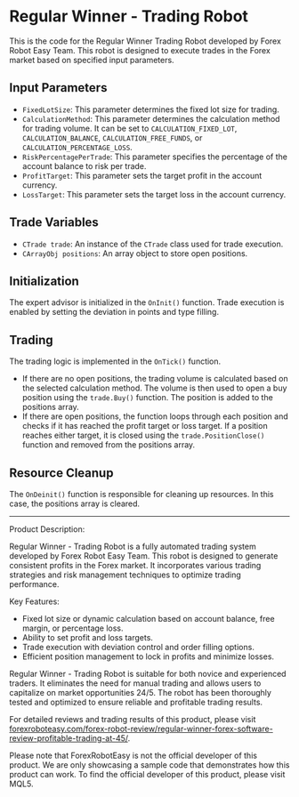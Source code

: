 # Regular Winner - Trading Robot

This is the code for the Regular Winner Trading Robot developed by Forex Robot Easy Team. This robot is designed to execute trades in the Forex market based on specified input parameters.

## Input Parameters

- `FixedLotSize`: This parameter determines the fixed lot size for trading.
- `CalculationMethod`: This parameter determines the calculation method for trading volume. It can be set to `CALCULATION_FIXED_LOT`, `CALCULATION_BALANCE`, `CALCULATION_FREE_FUNDS`, or `CALCULATION_PERCENTAGE_LOSS`.
- `RiskPercentagePerTrade`: This parameter specifies the percentage of the account balance to risk per trade.
- `ProfitTarget`: This parameter sets the target profit in the account currency.
- `LossTarget`: This parameter sets the target loss in the account currency.

## Trade Variables

- `CTrade trade`: An instance of the `CTrade` class used for trade execution.
- `CArrayObj positions`: An array object to store open positions.

## Initialization

The expert advisor is initialized in the `OnInit()` function. Trade execution is enabled by setting the deviation in points and type filling.

## Trading

The trading logic is implemented in the `OnTick()` function. 

- If there are no open positions, the trading volume is calculated based on the selected calculation method. The volume is then used to open a buy position using the `trade.Buy()` function. The position is added to the positions array.
- If there are open positions, the function loops through each position and checks if it has reached the profit target or loss target. If a position reaches either target, it is closed using the `trade.PositionClose()` function and removed from the positions array.

## Resource Cleanup

The `OnDeinit()` function is responsible for cleaning up resources. In this case, the positions array is cleared.

---

Product Description:

Regular Winner - Trading Robot is a fully automated trading system developed by Forex Robot Easy Team. This robot is designed to generate consistent profits in the Forex market. It incorporates various trading strategies and risk management techniques to optimize trading performance.

Key Features:
- Fixed lot size or dynamic calculation based on account balance, free margin, or percentage loss.
- Ability to set profit and loss targets.
- Trade execution with deviation control and order filling options.
- Efficient position management to lock in profits and minimize losses.

Regular Winner - Trading Robot is suitable for both novice and experienced traders. It eliminates the need for manual trading and allows users to capitalize on market opportunities 24/5. The robot has been thoroughly tested and optimized to ensure reliable and profitable trading results.

For detailed reviews and trading results of this product, please visit [forexroboteasy.com/forex-robot-review/regular-winner-forex-software-review-profitable-trading-at-45/](https://forexroboteasy.com/forex-robot-review/regular-winner-forex-software-review-profitable-trading-at-45/).

Please note that ForexRobotEasy is not the official developer of this product. We are only showcasing a sample code that demonstrates how this product can work. To find the official developer of this product, please visit MQL5.
